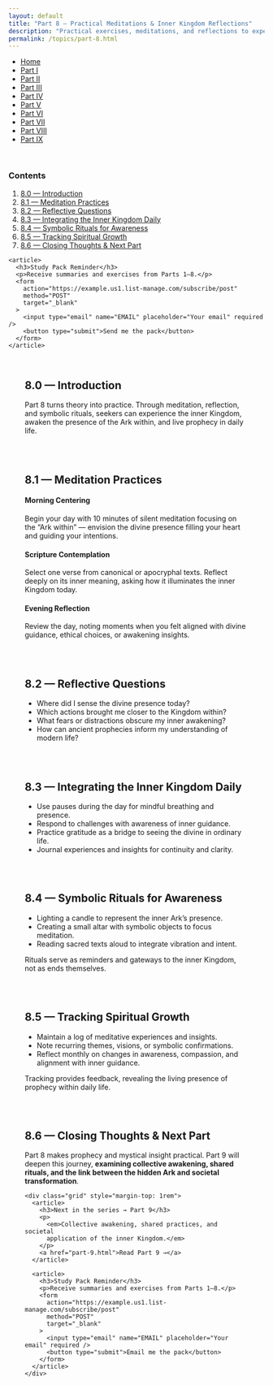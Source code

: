 ```yaml
---
layout: default
title: "Part 8 — Practical Meditations & Inner Kingdom Reflections"
description: "Practical exercises, meditations, and reflections to experience the inner Kingdom and connect with prophetic teachings in daily life."
permalink: /topics/part-8.html
---
```


  <nav>
    <ul>
      <li><a href="../index.html">Home</a></li>
      <li><a href="part-1.html">Part I</a></li>
      <li><a href="part-2.html">Part II</a></li>
      <li><a href="part-3.html">Part III</a></li>
      <li><a href="part-4.html">Part IV</a></li>
      <li><a href="part-5.html">Part V</a></li>
      <li><a href="part-6.html">Part VI</a></li>
      <li><a href="part-7.html">Part VII</a></li>
      <li><a class="active" href="part-8.html">Part VIII</a></li>
      <li><a href="part-9.html">Part IX</a></li>
    </ul>
  </nav>
</header>

<main itemprop="articleBody">
  <nav aria-label="Table of contents" class="grid" style="padding-top: 1rem">
    <article>
      <h3>Contents</h3>
      <ol>
        <li><a href="#intro">8.0 — Introduction</a></li>
        <li><a href="#meditation">8.1 — Meditation Practices</a></li>
        <li><a href="#reflective-questions">8.2 — Reflective Questions</a></li>
        <li><a href="#daily-integration">8.3 — Integrating the Inner Kingdom Daily</a></li>
        <li><a href="#symbolic-rituals">8.4 — Symbolic Rituals for Awareness</a></li>
        <li><a href="#tracking-awakening">8.5 — Tracking Spiritual Growth</a></li>
        <li><a href="#closing">8.6 — Closing Thoughts & Next Part</a></li>
      </ol>
    </article>

    <article>
      <h3>Study Pack Reminder</h3>
      <p>Receive summaries and exercises from Parts 1–8.</p>
      <form
        action="https://example.us1.list-manage.com/subscribe/post"
        method="POST"
        target="_blank"
      >
        <input type="email" name="EMAIL" placeholder="Your email" required />
        <button type="submit">Send me the pack</button>
      </form>
    </article>

  </nav>

  <!-- 8.0 -->
  <section id="intro" class="content" style="padding: 1rem 2rem">
    <h2>8.0 — Introduction</h2>
    <p>
      Part 8 turns theory into practice. Through meditation, reflection, and
      symbolic rituals, seekers can experience the inner Kingdom, awaken the
      presence of the Ark within, and live prophecy in daily life.
    </p>
  </section>

  <!-- 8.1 -->
  <section id="meditation" class="content" style="padding: 1rem 2rem">
    <h2>8.1 — Meditation Practices</h2>
    <div class="exercise">
      <h4>Morning Centering</h4>
      <p>
        Begin your day with 10 minutes of silent meditation focusing on the
        “Ark within” — envision the divine presence filling your heart and
        guiding your intentions.
      </p>
    </div>
    <div class="exercise">
      <h4>Scripture Contemplation</h4>
      <p>
        Select one verse from canonical or apocryphal texts. Reflect deeply
        on its inner meaning, asking how it illuminates the inner Kingdom
        today.
      </p>
    </div>
    <div class="exercise">
      <h4>Evening Reflection</h4>
      <p>
        Review the day, noting moments when you felt aligned with divine
        guidance, ethical choices, or awakening insights.
      </p>
    </div>
  </section>

  <!-- 8.2 -->
  <section id="reflective-questions" class="content" style="padding: 1rem 2rem">
    <h2>8.2 — Reflective Questions</h2>
    <ul>
      <li>Where did I sense the divine presence today?</li>
      <li>Which actions brought me closer to the Kingdom within?</li>
      <li>What fears or distractions obscure my inner awakening?</li>
      <li>How can ancient prophecies inform my understanding of modern life?</li>
    </ul>
  </section>

  <!-- 8.3 -->
  <section id="daily-integration" class="content" style="padding: 1rem 2rem">
    <h2>8.3 — Integrating the Inner Kingdom Daily</h2>
    <ul>
      <li>Use pauses during the day for mindful breathing and presence.</li>
      <li>Respond to challenges with awareness of inner guidance.</li>
      <li>Practice gratitude as a bridge to seeing the divine in ordinary life.</li>
      <li>Journal experiences and insights for continuity and clarity.</li>
    </ul>
  </section>

  <!-- 8.4 -->
  <section id="symbolic-rituals" class="content" style="padding: 1rem 2rem">
    <h2>8.4 — Symbolic Rituals for Awareness</h2>
    <ul>
      <li>Lighting a candle to represent the inner Ark’s presence.</li>
      <li>Creating a small altar with symbolic objects to focus meditation.</li>
      <li>Reading sacred texts aloud to integrate vibration and intent.</li>
    </ul>
    <p class="exercise">
      Rituals serve as reminders and gateways to the inner Kingdom, not as
      ends themselves.
    </p>
  </section>

  <!-- 8.5 -->
  <section id="tracking-awakening" class="content" style="padding: 1rem 2rem">
    <h2>8.5 — Tracking Spiritual Growth</h2>
    <ul>
      <li>Maintain a log of meditative experiences and insights.</li>
      <li>Note recurring themes, visions, or symbolic confirmations.</li>
      <li>
        Reflect monthly on changes in awareness, compassion, and alignment
        with inner guidance.
      </li>
    </ul>
    <p class="note">
      Tracking provides feedback, revealing the living presence of prophecy
      within daily life.
    </p>
  </section>

  <!-- 8.6 -->
  <section id="closing" class="content" style="padding: 1rem 2rem">
    <h2>8.6 — Closing Thoughts & Next Part</h2>
    <p>
      Part 8 makes prophecy and mystical insight practical. Part 9 will
      deepen this journey, <strong>examining collective awakening, shared rituals,
      and the link between the hidden Ark and societal transformation</strong>.
    </p>

    <div class="grid" style="margin-top: 1rem">
      <article>
        <h3>Next in the series → Part 9</h3>
        <p>
          <em>Collective awakening, shared practices, and societal
          application of the inner Kingdom.</em>
        </p>
        <a href="part-9.html">Read Part 9 →</a>
      </article>

      <article>
        <h3>Study Pack Reminder</h3>
        <p>Receive summaries and exercises from Parts 1–8.</p>
        <form
          action="https://example.us1.list-manage.com/subscribe/post"
          method="POST"
          target="_blank"
        >
          <input type="email" name="EMAIL" placeholder="Your email" required />
          <button type="submit">Email me the pack</button>
        </form>
      </article>
    </div>

  </section>
</main>
